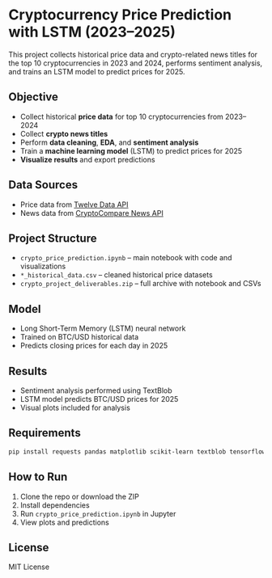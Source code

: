 
# Cryptocurrency Price Prediction with LSTM (2023–2025)

This project collects historical price data and crypto-related news titles for the top 10 cryptocurrencies in 2023 and 2024, performs sentiment analysis, and trains an LSTM model to predict prices for 2025.

## Objective

- Collect historical **price data** for top 10 cryptocurrencies from 2023–2024
- Collect **crypto news titles**
- Perform **data cleaning**, **EDA**, and **sentiment analysis**
- Train a **machine learning model** (LSTM) to predict prices for 2025
- **Visualize results** and export predictions

## Data Sources

- Price data from [Twelve Data API](https://twelvedata.com/)
- News data from [CryptoCompare News API](https://min-api.cryptocompare.com/data/v2/news/)

## Project Structure

- `crypto_price_prediction.ipynb` – main notebook with code and visualizations
- `*_historical_data.csv` – cleaned historical price datasets
- `crypto_project_deliverables.zip` – full archive with notebook and CSVs

## Model

- Long Short-Term Memory (LSTM) neural network
- Trained on BTC/USD historical data
- Predicts closing prices for each day in 2025

## Results

- Sentiment analysis performed using TextBlob
- LSTM model predicts BTC/USD prices for 2025
- Visual plots included for analysis

## Requirements

```bash
pip install requests pandas matplotlib scikit-learn textblob tensorflow
```

## How to Run

1. Clone the repo or download the ZIP
2. Install dependencies
3. Run `crypto_price_prediction.ipynb` in Jupyter
4. View plots and predictions

## License

MIT License
